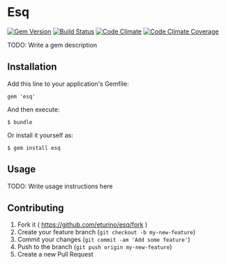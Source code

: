 # Esq

[![Gem Version](https://badge.fury.io/rb/esq.svg)](http://badge.fury.io/rb/esq)
[![Build Status](https://travis-ci.org/eturino/esq.svg?branch=master)](https://travis-ci.org/eturino/esq)
[![Code Climate](https://codeclimate.com/github/eturino/esq.png)](https://codeclimate.com/github/eturino/esq)
[![Code Climate Coverage](https://codeclimate.com/github/eturino/esq/coverage.png)](https://codeclimate.com/github/eturino/esq)

TODO: Write a gem description

## Installation

Add this line to your application's Gemfile:

    gem 'esq'

And then execute:

    $ bundle

Or install it yourself as:

    $ gem install esq

## Usage

TODO: Write usage instructions here

## Contributing

1. Fork it ( https://github.com/eturino/esq/fork )
2. Create your feature branch (`git checkout -b my-new-feature`)
3. Commit your changes (`git commit -am 'Add some feature'`)
4. Push to the branch (`git push origin my-new-feature`)
5. Create a new Pull Request
